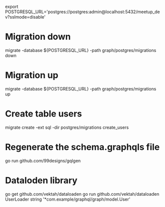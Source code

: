 export POSTGRESQL_URL='postgres://postgres:admin@localhost:5432/meetup_dev?sslmode=disable'

# Migration down
migrate -database ${POSTGRESQL_URL} -path graph/postgres/migrations down

# Migration up
migrate -database ${POSTGRESQL_URL} -path graph/postgres/migrations up

# Create table users
migrate create -ext sql -dir postgres/migrations create_users

# Regenerate the schema.graphqls file
go run github.com/99designs/gqlgen

# Dataloden library
go get github.com/vektah/dataloaden
go run github.com/vektah/dataloaden UserLoader string '*com.example/graphql/graph/model.User'